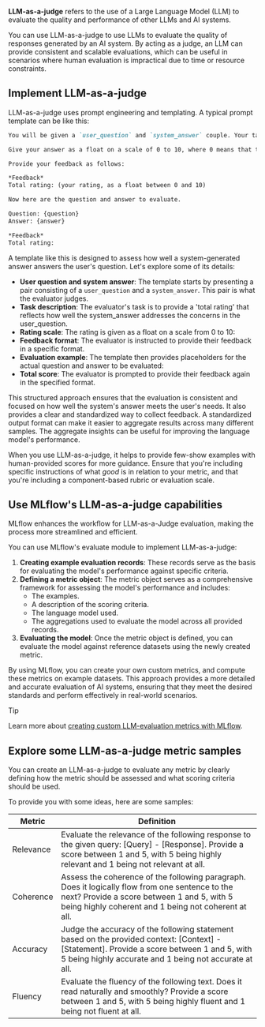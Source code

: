 **LLM-as-a-judge** refers to the use of a Large Language Model (LLM) to evaluate the quality and performance of other LLMs and AI systems.

You can use LLM-as-a-judge to use LLMs to evaluate the quality of responses generated by an AI system. By acting as a judge, an LLM can provide consistent and scalable evaluations, which can be useful in scenarios where human evaluation is impractical due to time or resource constraints.

## Implement LLM-as-a-judge

LLM-as-a-judge uses prompt engineering and templating. A typical prompt template can be like this:

```md
You will be given a `user_question` and `system_answer` couple. Your task is to provide a 'total rating' scoring how well the `system_answer` answers the user concerns expressed in the `user_question`.

Give your answer as a float on a scale of 0 to 10, where 0 means that the `system_answer` is not helpful at all, and 10 means that the answer completely and helpfully addresses the question. 

Provide your feedback as follows: 

*Feedback*
Total rating: (your rating, as a float between 0 and 10)

Now here are the question and answer to evaluate. 

Question: {question} 
Answer: {answer} 

*Feedback* 
Total rating:
```

A template like this is designed to assess how well a system-generated answer answers the user's question. Let's explore some of its details:

- **User question and system answer**: The template starts by presenting a pair consisting of a `user_question` and a `system_answer`. This pair is what the evaluator judges.
- **Task description**: The evaluator's task is to provide a 'total rating' that reflects how well the system_answer addresses the concerns in the user_question.
- **Rating scale**: The rating is given as a float on a scale from 0 to 10:
- **Feedback format**: The evaluator is instructed to provide their feedback in a specific format.
- **Evaluation example**: The template then provides placeholders for the actual question and answer to be evaluated:
- **Total score**: The evaluator is prompted to provide their feedback again in the specified format.

This structured approach ensures that the evaluation is consistent and focused on how well the system's answer meets the user's needs. It also provides a clear and standardized way to collect feedback. A standardized output format can make it easier to aggregate results across many different samples. The aggregate insights can be useful for improving the language model's performance.

When you use LLM-as-a-judge, it helps to provide few-show examples with human-provided scores for more guidance. Ensure that you're including specific instructions of what *good* is in relation to your metric, and that you're including a component-based rubric or evaluation scale.

## Use MLflow's LLM-as-a-judge capabilities

MLflow enhances the workflow for LLM-as-a-Judge evaluation, making the process more streamlined and efficient.

You can use MLflow's evaluate module to implement LLM-as-a-judge:

1. **Creating example evaluation records**: These records serve as the basis for evaluating the model's performance against specific criteria.
1. **Defining a metric object**: The metric object serves as a comprehensive framework for assessing the model's performance and includes:
    - The examples.
    - A description of the scoring criteria.
    - The language model used.
    - The aggregations used to evaluate the model across all provided records.
1. **Evaluating the model**: Once the metric object is defined, you can evaluate the model against reference datasets using the newly created metric.

By using MLflow, you can create your own custom metrics, and compute these metrics on example datasets. This approach provides a more detailed and accurate evaluation of AI systems, ensuring that they meet the desired standards and perform effectively in real-world scenarios.

> [!Tip]
> Learn more about [creating custom LLM-evaluation metrics with MLflow](https://mlflow.org/docs/latest/llms/llm-evaluate/index.html#create-llm-as-judge-evaluation-metrics-category-1?azure-portal=true).

## Explore some LLM-as-a-judge metric samples

You can create an LLM-as-a-judge to evaluate any metric by clearly defining how the metric should be assessed and what scoring criteria should be used.

To provide you with some ideas, here are some samples:

|Metric|Definition|
|---|---|
|Relevance|Evaluate the relevance of the following response to the given query: [Query] - [Response]. Provide a score between 1 and 5, with 5 being highly relevant and 1 being not relevant at all.|
|Coherence|Assess the coherence of the following paragraph. Does it logically flow from one sentence to the next? Provide a score between 1 and 5, with 5 being highly coherent and 1 being not coherent at all.|
|Accuracy|Judge the accuracy of the following statement based on the provided context: [Context] - [Statement]. Provide a score between 1 and 5, with 5 being highly accurate and 1 being not accurate at all.|
|Fluency|Evaluate the fluency of the following text. Does it read naturally and smoothly? Provide a score between 1 and 5, with 5 being highly fluent and 1 being not fluent at all.|